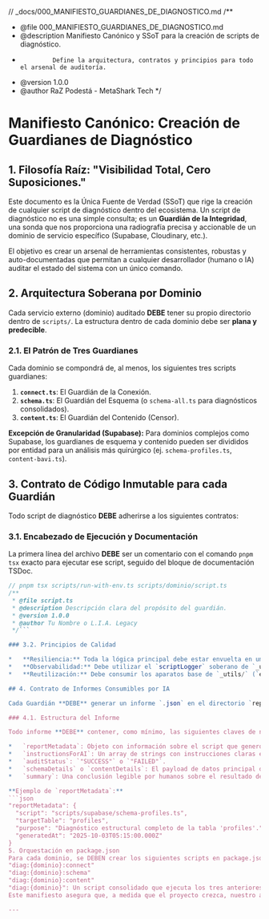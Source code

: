 // \_docs/000_MANIFIESTO_GUARDIANES_DE_DIAGNOSTICO.md
/\*\*

- @file 000_MANIFIESTO_GUARDIANES_DE_DIAGNOSTICO.md
- @description Manifiesto Canónico y SSoT para la creación de scripts de diagnóstico.
-              Define la arquitectura, contratos y principios para todo el arsenal de auditoría.
- @version 1.0.0
- @author RaZ Podestá - MetaShark Tech
  \*/

# Manifiesto Canónico: Creación de Guardianes de Diagnóstico

## 1. Filosofía Raíz: "Visibilidad Total, Cero Suposiciones."

Este documento es la Única Fuente de Verdad (SSoT) que rige la creación de cualquier script de diagnóstico dentro del ecosistema. Un script de diagnóstico no es una simple consulta; es un **Guardián de la Integridad**, una sonda que nos proporciona una radiografía precisa y accionable de un dominio de servicio específico (Supabase, Cloudinary, etc.).

El objetivo es crear un arsenal de herramientas consistentes, robustas y auto-documentadas que permitan a cualquier desarrollador (humano o IA) auditar el estado del sistema con un único comando.

## 2. Arquitectura Soberana por Dominio

Cada servicio externo (dominio) auditado **DEBE** tener su propio directorio dentro de `scripts/`. La estructura dentro de cada dominio debe ser **plana y predecible**.

### 2.1. El Patrón de Tres Guardianes

Cada dominio se compondrá de, al menos, los siguientes tres scripts guardianes:

1.  **`connect.ts`**: El Guardián de la Conexión.
2.  **`schema.ts`**: El Guardián del Esquema (o `schema-all.ts` para diagnósticos consolidados).
3.  **`content.ts`**: El Guardián del Contenido (Censor).

**Excepción de Granularidad (Supabase):** Para dominios complejos como Supabase, los guardianes de esquema y contenido pueden ser divididos por entidad para un análisis más quirúrgico (ej. `schema-profiles.ts`, `content-bavi.ts`).

## 3. Contrato de Código Inmutable para cada Guardián

Todo script de diagnóstico **DEBE** adherirse a los siguientes contratos:

### 3.1. Encabezado de Ejecución y Documentación

La primera línea del archivo **DEBE** ser un comentario con el comando `pnpm tsx` exacto para ejecutar ese script, seguido del bloque de documentación TSDoc.

````typescript
// pnpm tsx scripts/run-with-env.ts scripts/dominio/script.ts
/**
 * @file script.ts
 * @description Descripción clara del propósito del guardián.
 * @version 1.0.0
 * @author Tu Nombre o L.I.A. Legacy
 */```

### 3.2. Principios de Calidad

*   **Resiliencia:** Toda la lógica principal debe estar envuelta en un bloque `try...catch...finally`. El script debe fallar de forma controlada (`process.exit(1)`) y generar siempre un informe, incluso en caso de error.
*   **Observabilidad:** Debe utilizar el `scriptLogger` soberano de `_utils/logger.ts` para informar de cada paso de su ejecución, incluyendo trazas, éxitos y errores.
*   **Reutilización:** Debe consumir los aparatos base de `_utils/` (`env.ts`, `logger.ts`, `types.ts`, `supabaseClient.ts`) siempre que sea posible.

## 4. Contrato de Informes Consumibles por IA

Cada Guardián **DEBE** generar un informe `.json` en el directorio `reports/{dominio}/`.

### 4.1. Estructura del Informe

Todo informe **DEBE** contener, como mínimo, las siguientes claves de nivel superior:

*   `reportMetadata`: Objeto con información sobre el script que generó el informe.
*   `instructionsForAI`: Un array de strings con instrucciones claras en lenguaje natural sobre cómo interpretar el informe.
*   `auditStatus`: `"SUCCESS"` o `"FAILED"`.
*   `schemaDetails` o `contentDetails`: El payload de datos principal del informe.
*   `summary`: Una conclusión legible por humanos sobre el resultado de la auditoría.

**Ejemplo de `reportMetadata`:**
```json
"reportMetadata": {
  "script": "scripts/supabase/schema-profiles.ts",
  "targetTable": "profiles",
  "purpose": "Diagnóstico estructural completo de la tabla 'profiles'.",
  "generatedAt": "2025-10-03T05:15:00.000Z"
}
5. Orquestación en package.json
Para cada dominio, se DEBEN crear los siguientes scripts en package.json:
"diag:{dominio}:connect"
"diag:{dominio}:schema"
"diag:{dominio}:content"
"diag:{dominio}": Un script consolidado que ejecuta los tres anteriores en secuencia.
Este manifiesto asegura que, a medida que el proyecto crezca, nuestro arsenal de diagnóstico se mantendrá coherente, robusto y de élite.

---
````
